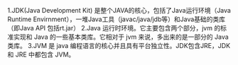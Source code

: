 1.JDK(Java Development Kit) 是整个JAVA的核心，包括了Java运行环境（Java Runtime Envirnment），一堆Java工具（javac/java/jdb等）和Java基础的类库（即Java API 包括rt.jar）
2.Java 运行时环境。它主要包含两个部分，jvm 的标准实现和 Java 的一些基本类库。它相对于 jvm 来说，多出来的是一部分的 Java 类库。
3.JVM 是 java 编程语言的核心并且具有平台独立性。JDK包含JRE，JDK 和 JRE 中都包含 JVM。
